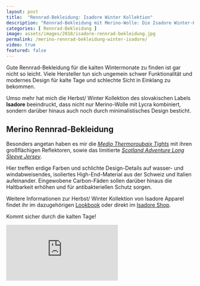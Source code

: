 ```yaml
---
layout: post
title:  "Rennrad-Bekleidung: Isadore Winter Kollektion"
description: "Rennrad-Bekleidung mit Merino-Wolle: Die Isadore Winter-Kollektion 2018 überzeugt durch high-end Funktionalität, Merino-Wolle und modernes Design."
categories: [ Rennrad-Bekleidung ]
image: assets/images/2018/isadore-rennrad-bekleidung.jpg
permalink: /merino-rennrad-bekleidung-winter-isadore/
video: true
featured: false
---
```


Gute Rennrad-Bekleidung für die kalten Wintermonate zu finden ist gar nicht so leicht. Viele Hersteller tun sich ungemein schwer Funktionalität und modernes Design für kalte Tage und schlechte Sicht in Einklang zu bekommen.

Umso mehr hat mich die Herbst/ Winter Kollektion des slovakischen Labels **Isadore** beeindruckt, dass nicht nur Merino-Wolle mit Lycra kombiniert, sondern darüber hinaus auch noch durch minimalistisches Design besticht. 

## Merino Rennrad-Bekleidung

Besonders angetan haben es mir die [*Medio Thermoroubaix Tights*](https://isadore.com/de/medio-thermoroubaix-tights) mit ihren großflächigen Reflektoren, sowie das limitierte [*Scotland Adventure Long Sleeve Jersey*](https://isadore.com/de/scotland-adventure-langarmtrikot-limited-edition). 

Hier treffen erdige Farben und schlichte Design-Details auf wasser- und windabweisendes, isoliertes High-End-Material aus der Schweiz und Italien aufeinander. Eingewobene Carbon-Fäden sollen darüber hinaus die Haltbarkeit erhöhen und für antibakteriellen Schutz sorgen.

Weitere Informationen zur Herbst/ Winter Kollektion von Isadore Apparel findet ihr im dazugehörigen [Lookbook](https://isadore.com/de/herbst-winter-2018) oder direkt im [Isadore Shop](https://isadore.com/de/product-uberblick-hw-18).

Kommt sicher durch die kalten Tage!

<iframe src="https://www.youtube.com/embed/BsjAMTjNR8Q" frameborder="0" allow="autoplay; encrypted-media" allowfullscreen></iframe>



